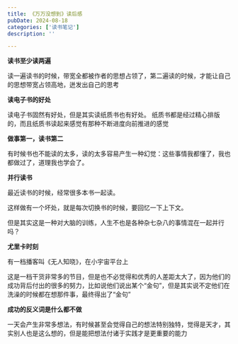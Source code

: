 ```yaml
---
title: 《万万没想到》读后感
pubDate: 2024-08-18
categories: ['读书笔记']
description: ''

---
```


**读书至少读两遍**

读一遍读书的时候，带宽全都被作者的思想占领了，第二遍读的时候，才能让自己的思想带宽占领高地，迸发出自己的思考



**读电子书的好处**

读电子书固然有好处，但是其实读纸质书也有好处。
纸质书都是经过精心排版的，而且纸质书读起来感觉有那种不断进度向前推进的感觉

**做事第一，读书第二**

有时候书也不能读的太多，读的太多容易产生一种幻觉：这些事情我都懂了，我也都做过了，道理我也学会了。

**并行读书**

最近读书的时候，经常很多本书一起读。

这样做有一个坏处，就是每次切换书的时候，要回忆一下上下文。

但是其实这是一种对大脑的训练，人生不也是各种杂七杂八的事情混在一起并行吗？

**尤里卡时刻**

有一档播客叫《无人知晓》，在小宇宙平台上

这是一档干货非常多的节目，但是也不必觉得和优秀的人差距太大了，因为他们的成功背后付出的很多的努力，比如说他们说出某个“金句”，但是其实说不定他们在洗澡的时候都在想那件事，最终得出了“金句”

**成功的反义词是什么都不做**

一天会产生非常多想法，有时候甚至会觉得自己的想法特别独特，觉得是天才，其实别人也是这么想的，但是能把想法付诸于实践才是更重要的能力
